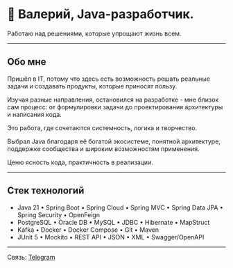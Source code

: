 # 👋 Валерий, Java-разработчик. 

Работаю над решениями, которые упрощают жизнь всем.

---

## Обо мне
Пришёл в IT, потому что здесь есть возможность решать реальные задачи и создавать продукты, которые приносят пользу.

Изучая разные направления, остановился на разработке - мне близок сам процесс: от формулировки задачи до проектирования архитектуры и написания кода. 

Это работа, где сочетаются системность, логика и творчество.

Выбрал Java благодаря её богатой экосистеме, понятной архитектуре, поддержке сообщества и широким возможностям применения.

Ценю ясность кода, практичность в реализации.
<!--В разработке меня привлекает сочетание системности, логики и творчества.
Нравится строить понятные и устойчивые структуры и доводить решения до рабочего результата.
Для меня важны ясность кода, прозрачность архитектуры и практичность в реализации.-->

---

## Стек технологий

- Java 21 • Spring Boot • Spring Cloud • Spring MVC • Spring Data JPA • Spring Security • OpenFeign  
- PostgreSQL • Oracle DB • MySQL • JDBC • Hibernate • MapStruct  
- Kafka • Docker • Docker Compose • Git • Maven 
- JUnit 5 • Mockito • REST API • JSON • XML • Swagger/OpenAPI  

---
<!--
## 📊 GitHub Статистика

![GitHub Stats](https://github-readme-stats.vercel.app/api?username=valeriyek&show_icons=true&theme=tokyonight)  
![Top Langs](https://github-readme-stats.vercel.app/api/top-langs/?username=valeriyek&layout=compact&theme=tokyonight)

---
-->
Связь: [Telegram](https://t.me/valeriikoval) 
